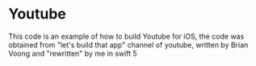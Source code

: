 # Youtube

This code is an example of how to build Youtube for iOS, the code was obtained from "let's build that app" channel of youtube,
written by Brian Voong and "rewritten" by me in swift 5
